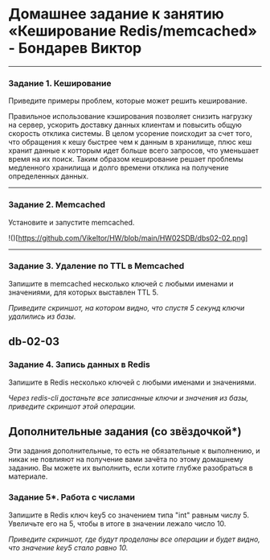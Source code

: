 # Домашнее задание к занятию «Кеширование Redis/memcached» - Бондарев Виктор

---

### Задание 1. Кеширование 

Приведите примеры проблем, которые может решить кеширование. 

Правильное использование кэширования позволяет снизить нагрузку на сервер, ускорить доставку данных клиентам и повысить общую скорость отклика системы.
В целом усорение поисходит за счет того, что обращения к кешу быстрее чем к данным в хранилище, плюс кеш хранит данные к котторым идет больше всего запросов, что уменьшает время на их поиск.
Таким образом кеширование решает проблемы медленного хранилища и долго времени отклика на получение определенных данных.

---

### Задание 2. Memcached

Установите и запустите memcached.

!()[https://github.com/Vikeltor/HW/blob/main/HW02SDB/dbs02-02.png]

---

### Задание 3. Удаление по TTL в Memcached

Запишите в memcached несколько ключей с любыми именами и значениями, для которых выставлен TTL 5. 

*Приведите скриншот, на котором видно, что спустя 5 секунд ключи удалились из базы.*

db-02-03
---

### Задание 4. Запись данных в Redis

Запишите в Redis несколько ключей с любыми именами и значениями. 

*Через redis-cli достаньте все записанные ключи и значения из базы, приведите скриншот этой операции.*


## Дополнительные задания (со звёздочкой*)
Эти задания дополнительные, то есть не обязательные к выполнению, и никак не повлияют на получение вами зачёта по этому домашнему заданию. Вы можете их выполнить, если хотите глубже разобраться в материале.

### Задание 5*. Работа с числами 

Запишите в Redis ключ key5 со значением типа "int" равным числу 5. Увеличьте его на 5, чтобы в итоге в значении лежало число 10.  

*Приведите скриншот, где будут проделаны все операции и будет видно, что значение key5 стало равно 10.*

